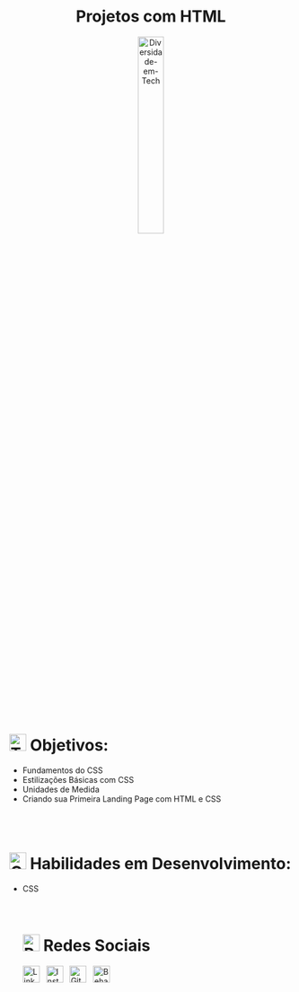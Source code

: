 <center><h1><b>Projetos com HTML</b></h1>
<img src="https://cdn-icons-png.flaticon.com/512/919/919826.png" alt="Diversidade-em-Tech" width="30%">
</center>

<br>
<br>
<h1><img src="https://cdn-icons-png.flaticon.com/128/1694/1694364.png" alt="Target" width="30"> <b>Objetivos:</h1></b>
<ul><li>Fundamentos do CSS</li>
<li>Estilizações Básicas com CSS</li>
<li>Unidades de Medida</li>
<li>Criando sua Primeira Landing Page com HTML e CSS</li>
</ul>
<br>
<br>
<h1><img src="https://cdn-icons-png.flaticon.com/128/2115/2115955.png" alt="Code" width="30"> <b>Habilidades em Desenvolvimento:</b></h1>
<ul><li>CSS</li>
<br>
<br>
<h1><img src="https://cdn-icons-png.flaticon.com/128/2297/2297903.png" alt="Redes Sociais" width="30"> <b>Redes Sociais</b></h1>
<a href="https://www.linkedin.com/in/ricardo-concei%C3%A7%C3%A3o-jr89/" target="_blank"><img src="https://cdn-icons-png.flaticon.com/128/3536/3536505.png" alt="Linkedin" width="30"></a>&nbsp;&nbsp;
<a href="https://www.instagram.com/ricardo_jcj/" target="_blank"><img src="https://cdn-icons-png.flaticon.com/128/2111/2111463.png" alt="Instagram" width="30"></a>&nbsp;&nbsp;
<a href="https://github.com/Ricardo-Vlad-Tepes" target="_blank"><img src="https://cdn-icons-png.flaticon.com/128/2504/2504911.png" alt="GitHub" width="30"></a>&nbsp;&nbsp;
<a href="https://www.behance.net/" target="_blank"><img src="https://cdn-icons-png.flaticon.com/128/2504/2504888.png" alt="Behance" width="30"></a>